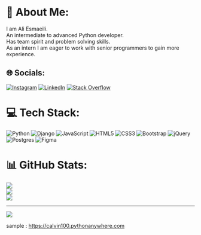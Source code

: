 # 💫 About Me:
I am Ali Esmaeili.<br>An intermediate to advanced Python developer.<br>Has team spirit and problem solving skills. <br>As an intern I am eager to work with senior programmers to gain more experience.

## 🌐 Socials:
[![Instagram](https://img.shields.io/badge/Instagram-%23E4405F.svg?logo=Instagram&logoColor=white)](https://instagram.com/https://www.instagram.com/esmaeilii7) [![LinkedIn](https://img.shields.io/badge/LinkedIn-%230077B5.svg?logo=linkedin&logoColor=white)](https://linkedin.com/in/https://www.linkedin.com/in/ali-esmaeili-374094226) [![Stack Overflow](https://img.shields.io/badge/-Stackoverflow-FE7A16?logo=stack-overflow&logoColor=white)](https://stackoverflow.com/users/https://stackoverflow.com/users/17369611) 


# 💻 Tech Stack:
![Python](https://img.shields.io/badge/python-3670A0?style=for-the-badge&logo=python&logoColor=ffdd54) ![Django](https://img.shields.io/badge/django-%23092E20.svg?style=for-the-badge&logo=django&logoColor=white)  ![JavaScript](https://img.shields.io/badge/javascript-%23323330.svg?style=for-the-badge&logo=javascript&logoColor=%23F7DF1E) ![HTML5](https://img.shields.io/badge/html5-%23E34F26.svg?style=for-the-badge&logo=html5&logoColor=white) ![CSS3](https://img.shields.io/badge/css3-%231572B6.svg?style=for-the-badge&logo=css3&logoColor=white) ![Bootstrap](https://img.shields.io/badge/bootstrap-%23563D7C.svg?style=for-the-badge&logo=bootstrap&logoColor=white) ![jQuery](https://img.shields.io/badge/jquery-%230769AD.svg?style=for-the-badge&logo=jquery&logoColor=white) ![Postgres](https://img.shields.io/badge/postgres-%23316192.svg?style=for-the-badge&logo=postgresql&logoColor=white) ![Figma](https://img.shields.io/badge/figma-%23F24E1E.svg?style=for-the-badge&logo=figma&logoColor=white)
# 📊 GitHub Stats:
![](https://github-readme-stats.vercel.app/api?username=aliesmaeili111&theme=dark&hide_border=false&include_all_commits=false&count_private=false)<br/>
![](https://github-readme-streak-stats.herokuapp.com/?user=aliesmaeili111&theme=dark&hide_border=false)<br/>
![](https://github-readme-stats.vercel.app/api/top-langs/?username=aliesmaeili111&theme=dark&hide_border=false&include_all_commits=false&count_private=false&layout=compact)

---
[![](https://visitcount.itsvg.in/api?id=aliesmaeili111&icon=0&color=0)](https://visitcount.itsvg.in)

<!-- Proudly created with GPRM ( https://gprm.itsvg.in ) -->

sample :
https://calvin100.pythonanywhere.com
